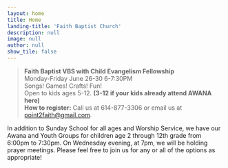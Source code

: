 ```yaml
---
layout: home
title: Home
landing-title: 'Faith Baptist Church'
description: null
image: null
author: null
show_tile: false
---
```


> **Faith Baptist VBS with Child Evangelism Fellowship**  
> Monday-Friday June 26-30 6-7:30PM  
> Songs! Games! Crafts! Fun!  
> Open to kids ages 5-12. __(3-12 if your kids already attend AWANA here)__  
> **How to register:** Call us at 614-877-3306 or email us at point2faith@gmail.com.

In addition to Sunday School for all ages and Worship Service, we have our Awana and Youth Groups for children age 2 through 12th grade from 6:00pm to 7:30pm.  On Wednesday evening, at 7pm, we will be holding prayer meetings.  Please feel free to join us for any or all of the options as appropriate!
